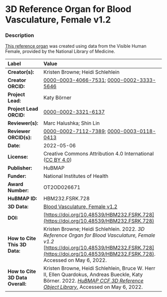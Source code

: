 # 3D Reference Organ for Blood Vasculature, Female v1.2

### Description
[This reference organ](https://humanatlas.io/3d-reference-library) was created using data from the Visible Human Female, provided by the National Library of Medicine.

| Label | Value |
| :------------- |:-------------|
| **Creator(s):** | Kristen Browne; Heidi Schlehlein |
| **Creator ORCID:** | [0000-0003-4066-7531](https://orcid.org/0000-0003-4066-7531); [0000-0002-3333-5646](https://orcid.org/0000-0002-3333-5646)|
| **Project Lead:** | Katy B&ouml;rner |
| **Project Lead ORCID:** | [0000-0002-3321-6137](https://orcid.org/0000-0002-3321-6137) |
| **Reviewer(s):** | Marc Halushka; Shin Lin | 
| **Reviewer ORCID(s):** |[0000-0002-7112-7389](https://doi.org/10.5072/0000-0002-7112-7389); [0000-0003-0118-0413](https://doi.org/10.5072/0000-0003-0118-0413) |
| **Date:** | 2022-05-06 |
| **License:** | Creative Commons Attribution 4.0 International ([CC BY 4.0](https://creativecommons.org/licenses/by/4.0/)) |
| **Publisher:** | HuBMAP |
| **Funder:** | National Institutes of Health |
| **Award Number:** | OT2OD026671 |
| **HuBMAP ID:** | HBM232.FSRK.728 |
| **3D Data:** | [Blood Vasculature, Female v1.2](https://hubmapconsortium.github.io/ccf-releases/v1.2/models/VH_F_Blood_Vasculature.glb)|
| **DOI:** | [https://doi.org/10.48539/HBM232.FSRK.728](https://doi.org/10.48539/HBM232.FSRK.728) |
| **How to Cite This 3D Data:** |Kristen Browne; Heidi Schlehlein. 2022. *3D Reference Organ for Blood Vasculature, Female v1.2* [https://doi.org/10.48539/HBM232.FSRK.728](https://doi.org/10.48539/HBM232.FSRK.728). Accessed on May 6, 2022. |
| **How to Cite 3D Data Overall:** | Kristen Browne, Heidi Schlehlein, Bruce W. Herr II, Ellen Quardokus, Andreas Bueckle, Katy B&ouml;rner. 2022. [*HuBMAP CCF 3D Reference Object Library*.](https://humanatlas.io/3d-reference-library) Accessed on May 6, 2022. |
